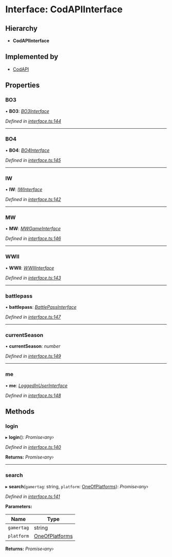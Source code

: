# Interface: CodAPIInterface

## Hierarchy

* **CodAPIInterface**

## Implemented by

* [CodAPI](../classes/_index_.codapi.md)

## Properties

###  BO3

• **BO3**: *[BO3Interface](_interface_.codapi.bo3interface.md)*

*Defined in [interface.ts:144](https://github.com/antonedvard/act-cod-api/blob/84b1492/src/interface.ts#L144)*

___

###  BO4

• **BO4**: *[BO4Interface](_interface_.codapi.bo4interface.md)*

*Defined in [interface.ts:145](https://github.com/antonedvard/act-cod-api/blob/84b1492/src/interface.ts#L145)*

___

###  IW

• **IW**: *[IWInterface](_interface_.codapi.iwinterface.md)*

*Defined in [interface.ts:142](https://github.com/antonedvard/act-cod-api/blob/84b1492/src/interface.ts#L142)*

___

###  MW

• **MW**: *[MWGameInterface](_interface_.codapi.mwgameinterface.md)*

*Defined in [interface.ts:146](https://github.com/antonedvard/act-cod-api/blob/84b1492/src/interface.ts#L146)*

___

###  WWII

• **WWII**: *[WWIIInterface](_interface_.codapi.wwiiinterface.md)*

*Defined in [interface.ts:143](https://github.com/antonedvard/act-cod-api/blob/84b1492/src/interface.ts#L143)*

___

###  battlepass

• **battlepass**: *[BattlePassInterface](_interface_.codapi.battlepassinterface.md)*

*Defined in [interface.ts:147](https://github.com/antonedvard/act-cod-api/blob/84b1492/src/interface.ts#L147)*

___

###  currentSeason

• **currentSeason**: *number*

*Defined in [interface.ts:149](https://github.com/antonedvard/act-cod-api/blob/84b1492/src/interface.ts#L149)*

___

###  me

• **me**: *[LoggedInUserInterface](_interface_.codapi.loggedinuserinterface.md)*

*Defined in [interface.ts:148](https://github.com/antonedvard/act-cod-api/blob/84b1492/src/interface.ts#L148)*

## Methods

###  login

▸ **login**(): *Promise‹any›*

*Defined in [interface.ts:140](https://github.com/antonedvard/act-cod-api/blob/84b1492/src/interface.ts#L140)*

**Returns:** *Promise‹any›*

___

###  search

▸ **search**(`gamertag`: string, `platform`: [OneOfPlatforms](../modules/_interface_.codapi.md#oneofplatforms)): *Promise‹any›*

*Defined in [interface.ts:141](https://github.com/antonedvard/act-cod-api/blob/84b1492/src/interface.ts#L141)*

**Parameters:**

Name | Type |
------ | ------ |
`gamertag` | string |
`platform` | [OneOfPlatforms](../modules/_interface_.codapi.md#oneofplatforms) |

**Returns:** *Promise‹any›*
